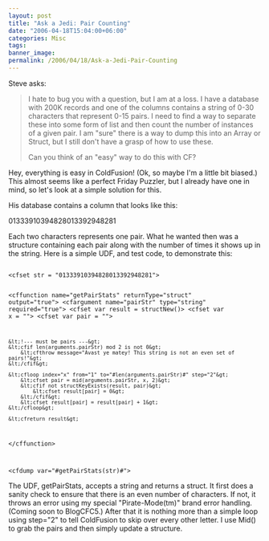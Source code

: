 ```yaml
---
layout: post
title: "Ask a Jedi: Pair Counting"
date: "2006-04-18T15:04:00+06:00"
categories: Misc 
tags: 
banner_image: 
permalink: /2006/04/18/Ask-a-Jedi-Pair-Counting
---
```


Steve asks:

<blockquote>
I hate to bug you with a question, but I am at a loss.  I have a 
database with 200K records and one of the columns contains a string 
of 0-30 characters that represent 0-15 pairs.  I need to find a way 
to separate these into some form of list and then count the number 
of instances of a given pair.  I am "sure" there is a way to dump 
this into an Array or Struct, but I still don't have a grasp of how 
to use these.

Can you think of an "easy" way to do this with CF?	
</blockquote>

Hey, everything is easy in ColdFusion! (Ok, so maybe I'm a little bit biased.) This almost seems like a perfect Friday Puzzler, but I already have one in mind, so let's look at a simple solution for this. 

His database contains a column that looks like this:

01333910394828013392948281

Each two characters represents one pair. What he wanted then was a structure containing each pair along with the number of times it shows up in the string. Here is a simple UDF, and test code, to demonstrate this:

<code>
&lt;cfset str = "01333910394828013392948281"&gt;

&lt;cffunction name="getPairStats" returnType="struct" output="true"&gt;
	&lt;cfargument name="pairStr" type="string" required="true"&gt;
	&lt;cfset var result = structNew()&gt;
	&lt;cfset var x = ""&gt;
	&lt;cfset var pair = ""&gt;
	
	&lt;!--- must be pairs ---&gt;
	&lt;cfif len(arguments.pairStr) mod 2 is not 0&gt;
		&lt;cfthrow message="Avast ye matey! This string is not an even set of pairs!"&gt;
	&lt;/cfif&gt;
	
	&lt;cfloop index="x" from="1" to="#len(arguments.pairStr)#" step="2"&gt;
		&lt;cfset pair = mid(arguments.pairStr, x, 2)&gt;
		&lt;cfif not structKeyExists(result, pair)&gt;
			&lt;cfset result[pair] = 0&gt;
		&lt;/cfif&gt;
		&lt;cfset result[pair] = result[pair] + 1&gt;
	&lt;/cfloop&gt;
	
	&lt;cfreturn result&gt;
&lt;/cffunction&gt;

&lt;cfdump var="#getPairStats(str)#"&gt;
</code>

The UDF, getPairStats, accepts a string and returns a struct. It first does a sanity check to ensure that there is an even number of characters. If not, it throws an error using my special "Pirate-Mode(tm)" brand error handling. (Coming soon to BlogCFC5.) After that it is nothing more than a simple loop using step="2" to tell ColdFusion to skip over every other letter. I use Mid() to grab the pairs and then simply update a structure.